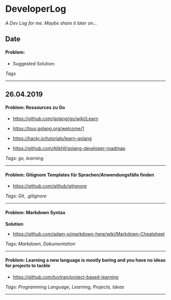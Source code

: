 # DeveloperLog

*A Dev Log for me. Maybe share it later on...*

## Date

#### Problem: 

* Suggested Solution:

*Tags*

---

## 26.04.2019

#### Problem: Ressources zu Go 

* https://github.com/golang/go/wiki/Learn

* https://tour.golang.org/welcome/1

* https://hackr.io/tutorials/learn-golang

* https://github.com/Alikhll/golang-developer-roadmap

*Tags: go, learning*

---

#### Problem: Gitignore Templates für Sprachen/Anwendungsfälle finden

* https://github.com/github/gitignore

*Tags: Git, .gitignore*

---

#### Problem: Markdown Syntax

**Solution**

* https://github.com/adam-p/markdown-here/wiki/Markdown-Cheatsheet

*Tags: Markdown, Dokumentation*

---

#### Problem: Learning a new language is mostly boring and you have no ideas for projects to tackle

* https://github.com/tuvtran/project-based-learning

*Tags: Programming Language, Learning, Projects, Ideas*

---

